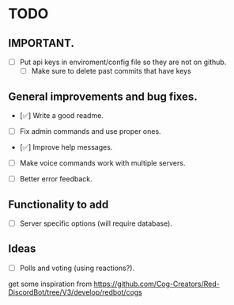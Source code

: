 # TODO

## IMPORTANT.

- [ ] Put api keys in enviroment/config file so they are not on github.
    - [ ] Make sure to delete past commits that have keys 

## General improvements and bug fixes.

- [✅] Write a good readme.

- [ ] Fix admin commands and use proper ones.

- [✅] Improve help messages.

- [ ] Make voice commands work with multiple servers.

- [ ] Better error feedback.


## Functionality to add

- [ ] Server specific options (will require database).

## Ideas

- [ ] Polls and voting (using reactions?).

get some inspiration from https://github.com/Cog-Creators/Red-DiscordBot/tree/V3/develop/redbot/cogs